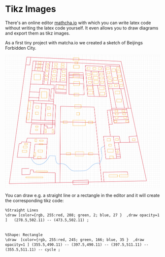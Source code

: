 Tikz Images
===========

There's an online editor [mathcha.io](https://www.mathcha.io/editor) with which
you can write latex code without writing the latex code yourself.
It even allows you to draw diagrams and export them as tikz images.

As a first tiny project with matcha.io we created a sketch of Beijings Forbidden City.

![](https://raw.githubusercontent.com/nicolasholland/VariousProjects/master/tikz/_images/diagram-forbiddencity.png)

You can draw e.g. a straight line or a rectangle in the editor and it will create the corresponding tikz code:

```
%Straight Lines 
\draw [color={rgb, 255:red, 208; green, 2; blue, 27 }  ,draw opacity=1 ]   (278.5,502.11) -- (473.5,502.11) ;


%Shape: Rectangle 
\draw  [color={rgb, 255:red, 245; green, 166; blue, 35 }  ,draw opacity=1 ] (355.5,490.11) -- (397.5,490.11) -- (397.5,511.11) -- (355.5,511.11) -- cycle ;
```

